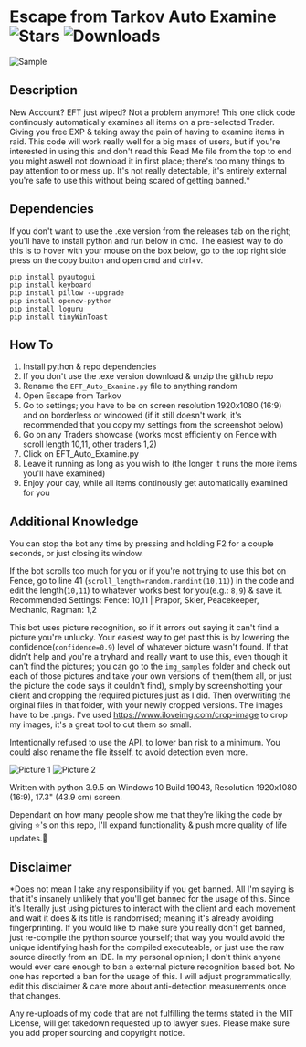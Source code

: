 # Escape from Tarkov Auto Examine ![Stars](https://img.shields.io/github/stars/Avnsx/Escape-from-Tarkov-Auto-Examine?style=flat-square&label=⭐%20Stars&color=ffc83d) ![Downloads](https://img.shields.io/github/downloads/Avnsx/Escape-from-Tarkov-Auto-Examine/total?color=0078d7&label=🔽%20Compiled%20Version%20Downloads&style=flat-square)
![Sample](https://github.com/Avnsx/Escape-from-Tarkov-Auto-Examine/blob/main/eft_examine_sample.gif?raw=true)
## Description
New Account? EFT just wiped? Not a problem anymore! This one click code continously automatically examines all items on a pre-selected Trader. Giving you free EXP & taking away the pain of having to examine items in raid. This code will work really well for a big mass of users, but if you're interested in using this and don't read this Read Me file from the top to end you might aswell not download it in first place; there's too many things to pay attention to or mess up. It's not really detectable, it's entirely external you're safe to use this without being scared of getting banned.*

## Dependencies
If you don't want to use the .exe version from the releases tab on the right; you'll have to install python and run below in cmd. The easiest way to do this is to hover with your mouse on the box below, go to the top right side press on the copy button and open cmd and ctrl+v.

	pip install pyautogui
	pip install keyboard
	pip install pillow --upgrade
	pip install opencv-python
	pip install loguru
	pip install tinyWinToast

## How To
1. Install python & repo dependencies
2. If you don't use the .exe version download & unzip the github repo
3. Rename the ``EFT_Auto_Examine.py`` file to anything random
4. Open Escape from Tarkov
5. Go to settings; you have to be on screen resolution 1920x1080 (16:9) and on borderless or windowed (if it still doesn't work, it's recommended that you copy my settings from the screenshot below)
6. Go on any Traders showcase (works most efficiently on Fence with scroll length 10,11, other traders 1,2)
7. Click on EFT_Auto_Examine.py
8. Leave it running as long as you wish to (the longer it runs the more items you'll have examined)
9. Enjoy your day, while all items continously get automatically examined for you

## Additional Knowledge
You can stop the bot any time by pressing and holding F2 for a couple seconds, or just closing its window.

If the bot scrolls too much for you or if you're not trying to use this bot on Fence, go to line 41 (``scroll_length=random.randint(10,11)``) in the code and edit the length(``10,11``) to whatever works best for you(e.g.: ``8,9``) & save it. Recommended Settings: Fence: 10,11 | Prapor, Skier, Peacekeeper, Mechanic, Ragman: 1,2

This bot uses picture recognition, so if it errors out saying it can't find a picture you're unlucky. Your easiest way to get past this is by lowering the confidence(``confidence=0.9``) level of whatever picture wasn't found. If that didn't help and you're a tryhard and really want to use this, even though it can't find the pictures; you can go to the ``img_samples`` folder and check out each of those pictures and take your own versions of them(them all, or just the picture the code says it couldn't find), simply by screenshotting your client and cropping the required pictures just as I did. Then overwriting the orginal files in that folder, with your newly cropped versions. The images have to be .pngs. I've used https://www.iloveimg.com/crop-image to crop my images, it's a great tool to cut them so small.

Intentionally refused to use the API, to lower ban risk to a minimum. You could also rename the file itsself, to avoid detection even more.

![Picture 1](https://i.imgur.com/ooRNtK6.png)
![Picture 2](https://i.imgur.com/Vssjixm.png)

Written with python 3.9.5 on Windows 10 Build 19043, Resolution 1920x1080 (16:9), 17.3" (43.9 cm) screen.

Dependant on how many people show me that they're liking the code by giving ⭐'s on this repo, I'll expand functionality & push more quality of life updates.🎉

## Disclaimer
*Does not mean I take any responsibility if you get banned. All I'm saying is that it's insanely unlikely that you'll get banned for the usage of this. Since it's literally just using pictures to interact with the client and each movement and wait it does & its title is randomised; meaning it's already avoiding fingerprinting. If you would like to make sure you really don't get banned, just re-compile the python source yourself; that way you would avoid the unique identifying  hash for the compiled executeable, or just use the raw source directly from an IDE. In my personal opinion; I don't think anyone would ever care enough to ban a external picture recognition based bot. No one has reported a ban for the usage of this. I will adjust programmatically, edit this disclaimer & care more about anti-detection measurements once that changes.

Any re-uploads of my code that are not fulfilling the terms stated in the MIT License, will get takedown requested up to lawyer sues. Please make sure you add proper sourcing and copyright notice.
